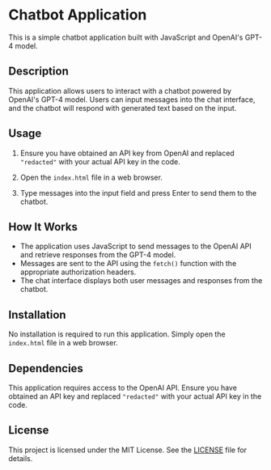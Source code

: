 # Chatbot Application

This is a simple chatbot application built with JavaScript and OpenAI's GPT-4 model.

## Description

This application allows users to interact with a chatbot powered by OpenAI's GPT-4 model. Users can input messages into the chat interface, and the chatbot will respond with generated text based on the input.

## Usage

1. Ensure you have obtained an API key from OpenAI and replaced `"redacted"` with your actual API key in the code.

2. Open the `index.html` file in a web browser.

3. Type messages into the input field and press Enter to send them to the chatbot.

## How It Works

- The application uses JavaScript to send messages to the OpenAI API and retrieve responses from the GPT-4 model.
- Messages are sent to the API using the `fetch()` function with the appropriate authorization headers.
- The chat interface displays both user messages and responses from the chatbot.

## Installation

No installation is required to run this application. Simply open the `index.html` file in a web browser.

## Dependencies

This application requires access to the OpenAI API. Ensure you have obtained an API key and replaced `"redacted"` with your actual API key in the code.

## License

This project is licensed under the MIT License. See the [LICENSE](LICENSE) file for details.
